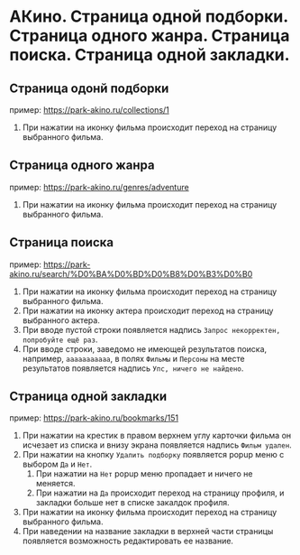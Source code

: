 # **АКино. Страница одной подборки. Страница одного жанра. Страница поиска. Страница одной закладки.**

## Страница одонй подборки
пример: https://park-akino.ru/collections/1
1. При нажатии на иконку фильма происходит переход на страницу выбранного фильма.

## Страница одного жанра
пример: https://park-akino.ru/genres/adventure
1. При нажатии на иконку фильма происходит переход на страницу выбранного фильма.

## Страница поиска
пример: https://park-akino.ru/search/%D0%BA%D0%BD%D0%B8%D0%B3%D0%B0
1. При нажатии на иконку фильма происходит переход на страницу выбранного фильма.
2. При нажатии на иконку актера происходит переход на страницу выбранного актера.
3. При вводе пустой строки появляется надпись `Запрос некорректен, попробуйте ещё раз`.
4. При вводе строки, заведомо не имеющей результатов поиска, например, `ааааааааааа`, в полях `Фильмы` и `Персоны` на месте результатов появляется надпись `Упс, ничего не найдено`.

## Страница одной закладки
пример: https://park-akino.ru/bookmarks/151
1. При нажатии на крестик в правом верхнем углу карточки фильма он исчезает из списка и внизу экрана появляется надпись `Фильм удален`.
2. При нажатии на кнопку `Удалить подборку` появляется popup меню с выбором `Да` и `Нет`.
   1. При нажатии на `Нет` popup меню пропадает и ничего не меняется.
   2. При нажатии на `Да` происходит переход на страницу профиля, и закладки больше нет в списке закалдок профиля.
3. При нажатии на иконку фильма происходит переход на страницу выбранного фильма.
4. При наведении на название закладки в верхней части страницы появляется возможность редактировать ее название.